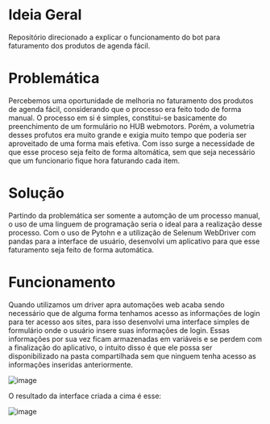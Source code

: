 # Ideia Geral
Repositório direcionado a explicar o funcionamento do bot para faturamento dos produtos de agenda fácil.

# Problemática
Percebemos uma oportunidade de melhoria no faturamento dos produtos de agenda fácil, considerando que o processo era feito todo de forma manual. O processo
em si é simples, constitui-se basicamente do preenchimento de um formulário no HUB webmotors. Porém, a volumetria desses profutos era muito grande e exigia muito tempo que poderia ser aproveitado de uma forma mais efetiva. Com isso surge a necessidade de que esse proceso seja feito de forma altomática, sem que seja necessário que um funcionario fique hora faturando cada item.

# Solução
Partindo da problemática ser somente a automção de um processo manual, o uso de uma linguem de programação seria o ideal para a realização desse processo. Com o uso de Pytohn e a utilização de Selenum WebDriver com pandas para a interface de usuário, desenvolvi um aplicativo para que esse faturamento seja feito de forma automática.

# Funcionamento
Quando utilizamos um driver apra automações web acaba sendo necessário que de alguma forma tenhamos acesso as informações de login para ter acesso aos sites, para isso desenvolvi uma interface simples de formulário onde o usuário insere suas informações de login. Essas informações por sua vez ficam armazenadas em variáveis e se perdem com a finalização do aplicativo, o intuito disso é que ele possa ser disponibilizado na pasta compartilhada sem que ninguem tenha acesso as informações inseridas anteriormente.

![image](https://github.com/GabriellpTV/Agenda-Facil/assets/138072118/9a924a39-27a3-498b-99eb-ffaeb65d7984)

O resultado da interface criada a cima é esse:

![image](https://github.com/GabriellpTV/Agenda-Facil/assets/138072118/ff51441e-039e-4b97-b996-6dd766576b04)
